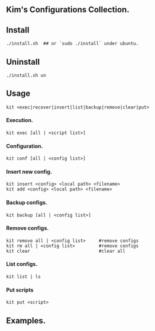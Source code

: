  Kim's Configurations Collection.
-----------

## Install
```shell
./install.sh  ## or `sudo ./install` under ubuntu.
```
## Uninstall
```shell
./install.sh un
```

## Usage
```shell
kit <exec|recover|insert|list|backup|remove|clear|put>
```
#### Execution.
```shell
kit exec [all | <script list>]
```
#### Configuration.
```shell
kit conf [all | <config list>]
```
#### Insert new config.
```shell
kit insert <config> <local path> <filename>
kit add <config> <local path> <filename>
```
#### Backup configs.
```shell
kit backup [all | <config list>]
```
#### Remove configs.

```shell
kit remove all | <config list>     #remove configs
kit rm all | <config list>         #remove configs
kit clear                          #clear all
```
#### List configs.
```shell
kit list | ls
```
#### Put scripts
```shell
kit put <script>
```

## Examples.


